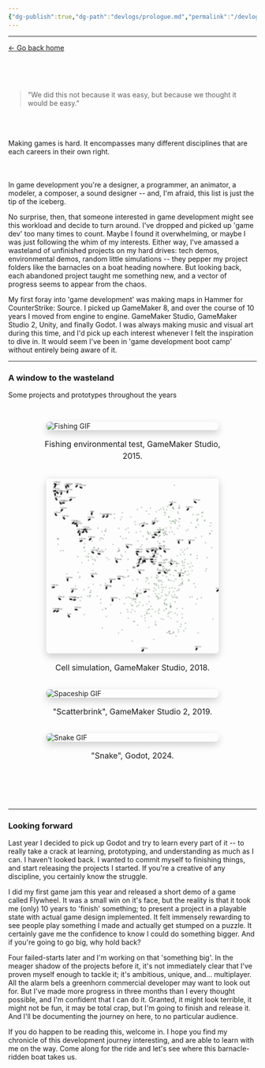 ```yaml
---
{"dg-publish":true,"dg-path":"devlogs/prologue.md","permalink":"/devlogs/prologue/","dgHomeLink":true,"dgShowBacklinks":true,"dgShowInlineTitle":true,"dgShowFileTree":true,"dgEnableSearch":true,"dgShowToc":true,"dgLinkPreview":true,"dgShowTags":true,"noteIcon":""}
---
```


---
<a href="/" target="_self">← Go back home</a>
<div style="height: 50px;"></div>

<blockquote>
"We did this not because it was easy, but because we thought it would be easy."
</blockquote>
<div style="height: 50px;"></div>
Making games is hard.  It encompasses many different disciplines that are each careers in their own right.
<div style="height: 50px;"></div>
In game development you're a designer, a programmer, an animator, a modeler, a composer, a sound designer -- and, I'm afraid, this list is just the tip of the iceberg. 

No surprise, then, that someone interested in game development might see this workload and decide to turn around. I've dropped and picked up 'game dev' too many times to count. Maybe I found it overwhelming, or maybe I was just following the whim of my interests. Either way, I've amassed a wasteland of unfinished projects on my hard drives: tech demos, environmental demos, random little simulations -- they pepper my project folders like the barnacles on a boat heading nowhere. But looking back, each abandoned project taught me something new, and a vector of progress seems to appear from the chaos.

My first foray into 'game development' was making maps in Hammer for CounterStrike: Source. I picked up GameMaker 8, and over the course of 10 years I moved from engine to engine. GameMaker Studio, GameMaker Studio 2, Unity, and finally Godot. I was always making music and visual art during this time, and I'd pick up each interest whenever I felt the inspiration to dive in. It would seem I've been in 'game development boot camp' without entirely being aware of it.

---
### A window to the wasteland
Some projects and prototypes throughout the years
<div style=" display: grid; grid-template-columns: repeat(auto-fit, minmax(300px, 1fr)); gap: 2rem; max-width: 1200px; margin: 0 auto; padding: 2rem 0; "> <!-- Fishing Game --> <div style=" display: flex; flex-direction: column; align-items: center; gap: 1rem; "> <div style=" position: relative; width: 100%; max-width: 350px; border-radius: 8px; overflow: hidden; box-shadow: 0 6px 15px rgba(0,0,0,0.2); transition: transform 0.3s ease; " onmouseover="this.style.transform='scale(1.03)'" onmouseout="this.style.transform='scale(1)'"> <img src="https://github.com/code-baa/nullnxte-digital-garden/blob/main/public/images/fishing.gif?raw=true" alt="Fishing GIF" style="width: 100%; display: block;" /> </div> <p style=" width: 100%; max-width: 380px; margin:0; font-size:1rem; line-height:1.5; text-align: center; "> Fishing environmental test, GameMaker Studio, 2015. </p> </div> <!-- Cell Simulation --> <div style=" display: flex; flex-direction: column; align-items: center; gap: 1rem; "> <div style=" position: relative; width: 100%; max-width: 350px; border-radius: 8px; overflow: hidden; box-shadow: 0 6px 15px rgba(0,0,0,0.2); transition: transform 0.3s ease; " onmouseover="this.style.transform='scale(1.03)'" onmouseout="this.style.transform='scale(1)'"> <img src="https://github.com/code-baa/nullnxte-digital-garden/blob/main/public/images/cell_simulation.gif?raw=true" alt="Cell simulation GIF" style="width: 100%; display: block;" /> </div> <p style=" width: 100%; max-width: 380px; margin:0; font-size:1rem; line-height:1.5; text-align: center; "> Cell simulation, GameMaker Studio, 2018. </p> </div> <!-- Scatterbrink --> <div style=" display: flex; flex-direction: column; align-items: center; gap: 1rem; "> <div style=" position: relative; width: 100%; max-width: 350px; border-radius: 8px; overflow: hidden; box-shadow: 0 6px 15px rgba(0,0,0,0.2); transition: transform 0.3s ease; " onmouseover="this.style.transform='scale(1.03)'" onmouseout="this.style.transform='scale(1)'"> <img src="https://github.com/code-baa/nullnxte-digital-garden/blob/main/public/images/scatterbrink.gif?raw=true" alt="Spaceship GIF" style="width: 100%; display: block;" /> </div> <p style=" width: 100%; max-width: 380px; margin:0; font-size:1rem; line-height:1.5; text-align: center; "> "Scatterbrink", GameMaker Studio 2, 2019. </p> </div> <!-- Snake --> <div style=" display: flex; flex-direction: column; align-items: center; gap: 1rem; "> <div style=" position: relative; width: 100%; max-width: 350px; border-radius: 8px; overflow: hidden; box-shadow: 0 6px 15px rgba(0,0,0,0.2); transition: transform 0.3s ease; " onmouseover="this.style.transform='scale(1.03)'" onmouseout="this.style.transform='scale(1)'"> <img src="https://github.com/code-baa/nullnxte-digital-garden/blob/main/public/images/snake.gif?raw=true" alt="Snake GIF" style="width: 100%; display: block;" /> </div> <p style=" width: 100%; max-width: 380px; margin:0; font-size:1rem; line-height:1.5; text-align: center; "> "Snake", Godot, 2024. </p> </div> </div>
<div style="height: 50px;"></div>

---
### Looking forward
Last year I decided to pick up Godot and try to learn every part of it -- to really take a crack at learning, prototyping, and understanding as much as I can. I haven't looked back. I wanted to commit myself to finishing things, and start releasing the projects I started. If you're a creative of any discipline, you certainly know the struggle. 

I did my first game jam this year and released a short demo of a game called Flywheel. It was a small win on it's face, but the reality is that it took me (only) 10 years to 'finish' something; to present a project in a playable state with actual game design implemented. It felt immensely rewarding to see people play something I made and actually get stumped on a puzzle. It certainly gave me the confidence to know I could do something bigger. And if you're going to go big, why hold back?

Four failed-starts later and I'm working on that 'something big'. In the meager shadow of the projects before it, it's not immediately clear that I've proven myself enough to tackle it; it's ambitious, unique, and... multiplayer. All the alarm bels a greenhorn commercial developer may want to look out for. But I've made more progress in three months than I every thought possible, and I'm confident that I can do it. Granted, it might look terrible, it might not be fun, it may be total crap, but I'm going to finish and release it. And I'll be documenting the journey on here, to no particular audience. 

If you do happen to be reading this, welcome in. I hope you find my chronicle of this development journey interesting, and are able to learn with me on the way. Come along for the ride and let's see where this barnacle-ridden boat takes us.

<div style="height: 50px;"></div>



















































